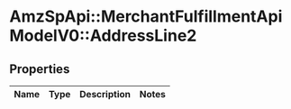 # AmzSpApi::MerchantFulfillmentApiModelV0::AddressLine2

## Properties
Name | Type | Description | Notes
------------ | ------------- | ------------- | -------------

